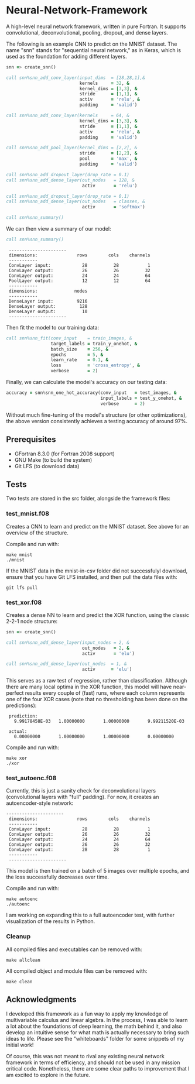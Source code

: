 # Neural-Network-Framework
A high-level neural network framework, written in pure Fortran.  It supports convolutional, deconvolutional, pooling, dropout, and dense layers.

The following is an example CNN to predict on the MNIST dataset.  The name "snn" stands for "sequential neural network," as in Keras, which is used as the foundation for adding different layers.
```fortran
snn => create_snn()

call snn%snn_add_conv_layer(input_dims  = [28,28,1],&
                            kernels     = 32, &
                            kernel_dims = [3,3], &
                            stride      = [1,1], &
                            activ       = 'relu', &
                            padding     = 'valid')

call snn%snn_add_conv_layer(kernels     = 64, &
                            kernel_dims = [3,3], &
                            stride      = [1,1], &
                            activ       = 'relu', &
                            padding     = 'valid')

call snn%snn_add_pool_layer(kernel_dims = [2,2], &
                            stride      = [2,2], &
                            pool        = 'max', &
                            padding     = 'valid')

call snn%snn_add_dropout_layer(drop_rate = 0.1)
call snn%snn_add_dense_layer(out_nodes   = 128, &
                             activ       = 'relu')

call snn%snn_add_dropout_layer(drop_rate = 0.1)
call snn%snn_add_dense_layer(out_nodes   = classes, &
                             activ       = 'softmax')

call snn%snn_summary()
```

We can then view a summary of our model:
```fortran
call snn%snn_summary()
```
```
 ----------------------
 dimensions:               rows        cols    channels
 -----------
 ConvLayer input:            28          28           1
 ConvLayer output:           26          26          32
 ConvLayer output:           24          24          64
 PoolLayer output:           12          12          64
 -----------
 dimensions:              nodes
 -----------
 DenseLayer input:         9216
 DenseLayer output:         128
 DenseLayer output:          10
 ----------------------
```

Then fit the model to our training data:
```fortran
call snn%snn_fit(conv_input    = train_images, &
                 target_labels = train_y_onehot, &
                 batch_size    = 256, &
                 epochs        = 5, &
                 learn_rate    = 0.1, &
                 loss          = 'cross_entropy', &
                 verbose       = 2)
```

Finally, we can calculate the model's accuracy on our testing data:
```fortran
accuracy = snn%snn_one_hot_accuracy(conv_input   = test_images, &
                                    input_labels = test_y_onehot, &
                                    verbose      = 2)
```

Without much fine-tuning of the model's structure (or other optimizations), the above version consistently achieves a testing accuracy of around 97%.

## Prerequisites
* GFortran 8.3.0 (for Fortran 2008 support)
* GNU Make (to build the system)
* Git LFS (to download data)

## Tests
Two tests are stored in the src folder, alongside the framework files:

### test_mnist.f08
Creates a CNN to learn and predict on the MNIST dataset.  See above for an overview of the structure.

Compile and run with:
```
make mnist
./mnist
```
If the MNIST data in the mnist-in-csv folder did not successfulyl download, ensure that you have Git LFS installed, and then pull the data files with:
```
git lfs pull
```

### test_xor.f08
Creates a dense NN to learn and predict the XOR function, using the classic 2-2-1 node structure:

```fortran
snn => create_snn()

call snn%snn_add_dense_layer(input_nodes = 2, &
                             out_nodes   = 2, &
                             activ       = 'elu')

call snn%snn_add_dense_layer(out_nodes  = 1, &
                             activ      = 'elu')
```

This serves as a raw test of regression, rather than classification.  Although there are many local optima in the XOR function, this model will have near-perfect results every couple of (fast) runs, where each column represents one of the four XOR cases (note that no thresholding has been done on the predictions):
```
 prediction:
   9.99178458E-03   1.00000000       1.00000000       9.99211520E-03

 actual:
   0.00000000       1.00000000       1.00000000       0.00000000    
```

Compile and run with:
```
make xor
./xor
```

### test_autoenc.f08
Currently, this is just a sanity check for deconvolutional layers (convolutional layers with "full" padding).  For now, it creates an autoencoder-style network:
```
----------------------
 dimensions:               rows        cols    channels
 -----------
 ConvLayer input:            28          28           1
 ConvLayer output:           26          26          32
 ConvLayer output:           24          24          64
 ConvLayer output:           26          26          32
 ConvLayer output:           28          28           1
 -----------
 ----------------------
```
This model is then trained on a batch of 5 images over multiple epochs, and the loss successfully decreases over time.

Compile and run with:
```
make autoenc
./autoenc
```

I am working on expanding this to a full autoencoder test, with further visualization of the results in Python.

### Cleanup
All compiled files and executables can be removed with: 
```
make allclean
```

All compiled object and module files can be removed with: 
```
make clean
```

## Acknowledgments
I developed this framework as a fun way to apply my knowledge of multivariable calculus and linear algebra.  In the process, I was able to learn a lot about the foundations of deep learning, the math behind it, and also develop an intuitive sense for what math is actually necessary to bring such ideas to life.  Please see the "whiteboards" folder for some snippets of my initial work!

Of course, this was not meant to rival any existing neural network framework in terms of efficiency, and should not be used in any mission critical code.  Nonetheless, there are some clear paths to improvement that I am excited to explore in the future. 
